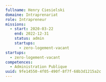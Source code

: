 ```yaml
---
fullname: Henry Ciesielski
domaine: Intraprenariat
role: Intrapreneur
missions:
  - start: 2020-03-22
    end: 2022-12-31
    status: admin
    startups:
      - zero-logement-vacant
startups:
  - zero-logement-vacant
competences:
  - Administration Publique
uuid: 9fe14550-4f05-490f-8f7f-68b3d1215a2c
---
```

